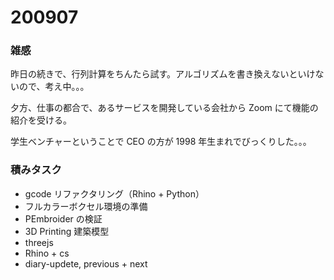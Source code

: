 # 200907  

### 雑感  

昨日の続きで、行列計算をちんたら試す。アルゴリズムを書き換えないといけないので、考え中。。。  

夕方、仕事の都合で、あるサービスを開発している会社から Zoom にて機能の紹介を受ける。  

学生ベンチャーということで CEO の方が 1998 年生まれでびっくりした。。。

### 積みタスク  

- gcode リファクタリング（Rhino + Python）  
- フルカラーボクセル環境の準備  
- PEmbroider の検証  
- 3D Printing 建築模型  
- threejs  
- Rhino + cs  
- diary-updete, previous + next  